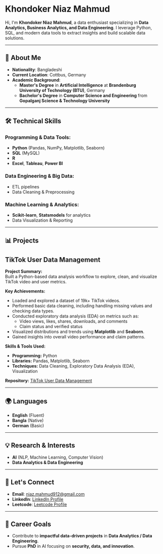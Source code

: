 # Khondoker Niaz Mahmud

Hi, I'm **Khondoker Niaz Mahmud**, a data enthusiast specializing in **Data Analytics, Business Analytics, and Data Engineering**. I leverage Python, SQL, and modern data tools to extract insights and build scalable data solutions.

---

## 🚀 About Me

- **Nationality**: Bangladeshi
- **Current Location**: Cottbus, Germany
- **Academic Background**:
  - **Master's Degree** in **Artificial Intelligence** at **Brandenburg University of Technology (BTU)**, Germany
  - **Bachelor's Degree** in **Computer Science and Engineering** from **Gopalganj Science & Technology University**

---

## 🛠️ Technical Skills

### Programming & Data Tools:
- **Python** (Pandas, NumPy, Matplotlib, Seaborn)
- **SQL** (MySQL)
- **R**
- **Excel**, **Tableau**, **Power BI**

### Data Engineering & Big Data:
- ETL pipelines
- Data Cleaning & Preprocessing

### Machine Learning & Analytics:
- **Scikit-learn**, **Statsmodels** for analytics
- Data Visualization & Reporting

---

## 📊 Projects

## TikTok User Data Management

**Project Summary:**  
Built a Python-based data analysis workflow to explore, clean, and visualize TikTok video and user metrics.

**Key Achievements:**  
- Loaded and explored a dataset of 19k+ TikTok videos.  
- Performed basic data cleaning, including handling missing values and checking data types.  
- Conducted exploratory data analysis (EDA) on metrics such as:
  - Video views, likes, shares, downloads, and comments  
  - Claim status and verified status  
- Visualized distributions and trends using **Matplotlib** and **Seaborn**.  
- Gained insights into overall video performance and claim patterns.

**Skills & Tools Used:**  
- **Programming:** Python  
- **Libraries:** Pandas, Matplotlib, Seaborn  
- **Techniques:** Data Cleaning, Exploratory Data Analysis (EDA), Visualization  

**Repository:** [TikTok User Data Management](https://github.com/YourGitHubUsername/TikTok_User_Data_Management)


---

## 🌍 Languages

- **English** (Fluent)
- **Bangla** (Native)
- **German** (Basic)

---

## 💡 Research & Interests

- **AI** (NLP, Machine Learning, Computer Vision)
- **Data Analytics & Data Engineering**

---

## 💬 Let's Connect

- **Email**: niaz.mahmud912@gmail.com  
- **LinkedIn**: [LinkedIn Profile](https://www.linkedin.com/in/khondoker-niaz-mahmud/)  
- **Leetcode**: [Leetcode Profile](https://leetcode.com/u/Niaz_118912/)  

---

## 🏅 Career Goals

- Contribute to **impactful data-driven projects** in **Data Analytics / Data Engineering**.
- Pursue **PhD** in AI focusing on **security, data, and innovation**.
